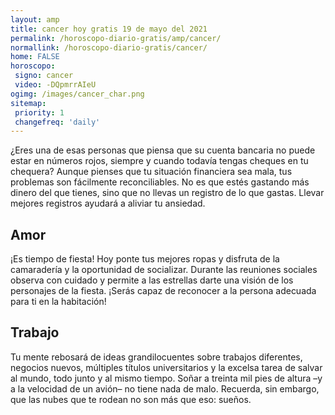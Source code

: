 ```yaml
---
layout: amp
title: cancer hoy gratis 19 de mayo del 2021 
permalink: /horoscopo-diario-gratis/amp/cancer/
normallink: /horoscopo-diario-gratis/cancer/
home: FALSE
horoscopo:
 signo: cancer
 video: -DQpmrrAIeU
ogimg: /images/cancer_char.png
sitemap:
 priority: 1
 changefreq: 'daily'
---
```



¿Eres una de esas personas que piensa que su cuenta bancaria no puede estar en números rojos, siempre y cuando todavía tengas cheques en tu chequera? Aunque pienses que tu situación financiera sea mala, tus problemas son fácilmente reconciliables. No es que estés gastando más dinero del que tienes, sino que no llevas un registro de lo que gastas. Llevar mejores registros ayudará a aliviar tu ansiedad.

## Amor

¡Es tiempo de fiesta! Hoy ponte tus mejores ropas y disfruta de la camaradería y la oportunidad de socializar. Durante las reuniones sociales observa con cuidado y permite a las estrellas darte una visión de los personajes de la fiesta. ¡Serás capaz de reconocer a la persona adecuada para ti en la habitación!

## Trabajo

Tu mente rebosará de ideas grandilocuentes sobre trabajos diferentes, negocios nuevos, múltiples títulos universitarios y la excelsa tarea de salvar al mundo, todo junto y al mismo tiempo. Soñar a treinta mil pies de altura –y a la velocidad de un avión– no tiene nada de malo. Recuerda, sin embargo, que las nubes que te rodean no son más que eso: sueños.